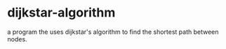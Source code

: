 # dijkstar-algorithm
a program the uses dijkstar's algorithm to find the shortest path between nodes.
